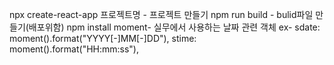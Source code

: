 npx create-react-app 프로젝트명 - 프로젝트 만들기
npm run build - bulid파일 만들기(배포위함)
npm install moment- 실무에서 사용하는 날짜 관련 객체
ex- sdate: moment().format("YYYY[-]MM[-]DD"),
stime: moment().format("HH:mm:ss"),
